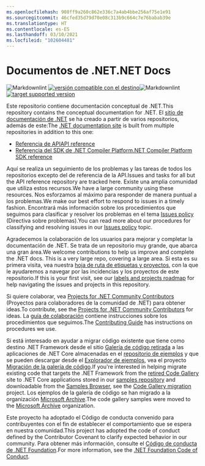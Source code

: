 ```yaml
---
ms.openlocfilehash: 908ff9a260c862e336c7a4ab4bbe256af75e1e91
ms.sourcegitcommit: 46cfed35d79d70e08c313b9c664c7e76babab39e
ms.translationtype: HT
ms.contentlocale: es-ES
ms.lasthandoff: 03/10/2021
ms.locfileid: "102604481"
---
```

# <a name="net-docs"></a><span data-ttu-id="eb258-101">Documentos de .NET</span><span class="sxs-lookup"><span data-stu-id="eb258-101">.NET Docs</span></span>

<span data-ttu-id="eb258-102">![Markdownlint](https://github.com/dotnet/docs/workflows/Markdownlint/badge.svg) [![versión compatible con el destino](https://github.com/dotnet/docs/actions/workflows/version-sweep.yml/badge.svg)](https://github.com/dotnet/docs/actions/workflows/version-sweep.yml)</span><span class="sxs-lookup"><span data-stu-id="eb258-102">![Markdownlint](https://github.com/dotnet/docs/workflows/Markdownlint/badge.svg) [![target supported version](https://github.com/dotnet/docs/actions/workflows/version-sweep.yml/badge.svg)](https://github.com/dotnet/docs/actions/workflows/version-sweep.yml)</span></span>

<span data-ttu-id="eb258-103">Este repositorio contiene documentación conceptual de .NET.</span><span class="sxs-lookup"><span data-stu-id="eb258-103">This repository contains the conceptual documentation for .NET.</span></span> <span data-ttu-id="eb258-104">El [sitio de documentación de .NET](https://docs.microsoft.com/dotnet) se ha creado a partir de varios repositorios, además de este:</span><span class="sxs-lookup"><span data-stu-id="eb258-104">The [.NET documentation site](https://docs.microsoft.com/dotnet) is built from multiple repositories in addition to this one:</span></span>

- [<span data-ttu-id="eb258-105">Referencia de API</span><span class="sxs-lookup"><span data-stu-id="eb258-105">API reference</span></span>](https://github.com/dotnet/dotnet-api-docs)
- [<span data-ttu-id="eb258-106">Referencia del SDK de .NET Compiler Platform</span><span class="sxs-lookup"><span data-stu-id="eb258-106">.NET Compiler Platform SDK reference</span></span>](https://github.com/dotnet/roslyn-api-docs)

<span data-ttu-id="eb258-107">Aquí se realiza un seguimiento de los problemas y las tareas de todos los repositorios excepto del de referencia de la API.</span><span class="sxs-lookup"><span data-stu-id="eb258-107">Issues and tasks for all but the API reference repository are tracked here.</span></span> <span data-ttu-id="eb258-108">Existe una amplia comunidad que utiliza estos recursos.</span><span class="sxs-lookup"><span data-stu-id="eb258-108">We have a large community using these resources.</span></span> <span data-ttu-id="eb258-109">Nos esforzamos al máximo para responder de manera puntual a los problemas.</span><span class="sxs-lookup"><span data-stu-id="eb258-109">We make our best effort to respond to issues in a timely fashion.</span></span> <span data-ttu-id="eb258-110">Encontrará más información sobre los procedimientos que seguimos para clasificar y resolver los problemas en el tema [Issues policy](issues-policy.md) (Directiva sobre problemas).</span><span class="sxs-lookup"><span data-stu-id="eb258-110">You can read more about our procedures for classifying and resolving issues in our [Issues policy](issues-policy.md) topic.</span></span>

<span data-ttu-id="eb258-111">Agradecemos la colaboración de los usuarios para mejorar y completar la documentación de .NET. Se trata de un repositorio muy grande, que abarca una gran área.</span><span class="sxs-lookup"><span data-stu-id="eb258-111">We welcome contributions to help us improve and complete the .NET docs. This is a very large repo, covering a large area.</span></span> <span data-ttu-id="eb258-112">Si esta es su primera visita, vea nuestra [hoja de ruta de etiquetas y proyectos](styleguide/labels-projects.md), con la que le ayudaremos a navegar por las incidencias y los proyectos de este repositorio.</span><span class="sxs-lookup"><span data-stu-id="eb258-112">If this is your first visit, see our [labels and projects roadmap](styleguide/labels-projects.md) for help navigating the issues and projects in this repository.</span></span>

<span data-ttu-id="eb258-113">Si quiere colaborar, vea [Projects for .NET Community Contributors](https://github.com/dotnet/docs/projects/35) (Proyectos para colaboradores de la comunidad de .NET) para obtener ideas.</span><span class="sxs-lookup"><span data-stu-id="eb258-113">To contribute, see the [Projects for .NET Community Contributors](https://github.com/dotnet/docs/projects/35) for ideas.</span></span> <span data-ttu-id="eb258-114">La [guía de colaboración](CONTRIBUTING.md) contiene instrucciones sobre los procedimientos que seguimos.</span><span class="sxs-lookup"><span data-stu-id="eb258-114">The [Contributing Guide](CONTRIBUTING.md) has instructions on procedures we use.</span></span>

<span data-ttu-id="eb258-115">Si está interesado en ayudar a migrar código existente que tiene como destino .NET Framework desde el sitio [Galería de código retirada](https://docs.microsoft.com/teamblog/msdn-code-gallery-retired) a las aplicaciones de .NET Core almacenadas en el [repositorio de ejemplos](https://github.com/dotnet/samples) y que se pueden descargar desde el [Explorador de ejemplos](https://docs.microsoft.com/samples/browse), vea el proyecto [Migración de la galería de código](https://github.com/dotnet/docs/projects/88).</span><span class="sxs-lookup"><span data-stu-id="eb258-115">If you're interested in helping migrate existing code that targets the .NET Framework from the [retired Code Gallery](https://docs.microsoft.com/teamblog/msdn-code-gallery-retired) site to .NET Core applications stored in our [samples repository](https://github.com/dotnet/samples) and downloadable from the [Samples Browser](https://docs.microsoft.com/samples/browse), see the [Code Gallery migration](https://github.com/dotnet/docs/projects/88) project.</span></span> <span data-ttu-id="eb258-116">Los ejemplos de la galería de código se han migrado a la organización [Microsoft Archive](https://github.com/microsoftarchive?q=msdn-code-gallery).</span><span class="sxs-lookup"><span data-stu-id="eb258-116">The code gallery samples were moved to the [Microsoft Archive](https://github.com/microsoftarchive?q=msdn-code-gallery) organization.</span></span>

<span data-ttu-id="eb258-117">Este proyecto ha adoptado el Código de conducta convenido para contribuyentes con el fin de establecer el comportamiento que se espera en nuestra comunidad.</span><span class="sxs-lookup"><span data-stu-id="eb258-117">This project has adopted the code of conduct defined by the Contributor Covenant to clarify expected behavior in our community.</span></span>
<span data-ttu-id="eb258-118">Para obtener más información, consulte el [Código de conducta de .NET Foundation](https://dotnetfoundation.org/code-of-conduct).</span><span class="sxs-lookup"><span data-stu-id="eb258-118">For more information, see the [.NET Foundation Code of Conduct](https://dotnetfoundation.org/code-of-conduct).</span></span>
